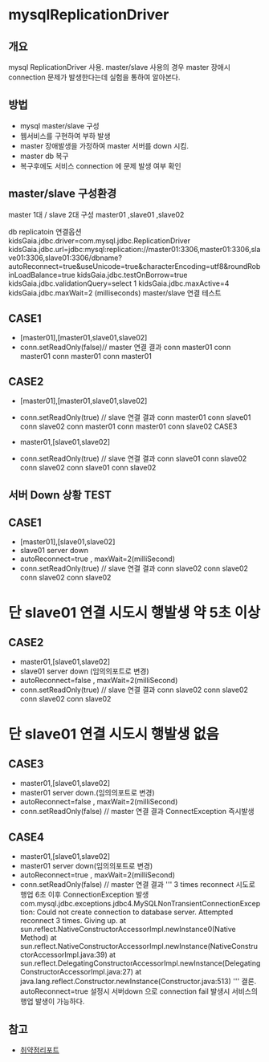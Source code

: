 mysqlReplicationDriver
===============================

개요
------------
mysql ReplicationDriver 사용. master/slave 사용의 경우 master 장애시 connection 문제가 발생한다는데 실험을 통하여 알아본다.

방법
------------------

- mysql master/slave 구성
- 웹서비스를 구현하여 부하 발생
- master 장애발생을 가정하여 master 서버를 down 시킴.
- master db 복구
- 복구후에도 서비스 connection 에 문제 발생 여부 확인

master/slave 구성환경
------------------

master 1대 / slave 2대 구성
master01 ,slave01 ,slave02

db replicatoin 연결옵션
kidsGaia.jdbc.driver=com.mysql.jdbc.ReplicationDriver
kidsGaia.jdbc.url=jdbc:mysql:replication://master01:3306,master01:3306,slave01:3306,slave01:3306/dbname?autoReconnect=true&amp;useUnicode=true&amp;characterEncoding=utf8&amp;roundRobinLoadBalance=true
kidsGaia.jdbc.testOnBorrow=true
kidsGaia.jdbc.validationQuery=select 1
kidsGaia.jdbc.maxActive=4
kidsGaia.jdbc.maxWait=2 (milliseconds)
master/slave 연결 테스트

CASE1
------------------

- [master01],[master01,slave01,slave02]
- conn.setReadOnly(false)// master 연결
결과
conn master01
conn master01
conn master01
conn master01

CASE2
------------------

- [master01],[master01,slave01,slave02]
- conn.setReadOnly(true) // slave 연결
결과
conn master01
conn slave01
conn slave02
conn master01
conn master01
conn slave02
CASE3

- master01,[slave01,slave02]
- conn.setReadOnly(true) // slave 연결
결과
conn slave01
conn slave02
conn slave02
conn slave01
conn slave02

서버 Down 상황 TEST
------------------

CASE1
------------------

- [master01],[slave01,slave02]
- slave01 server down
- autoReconnect=true , maxWait=2(milliSecond)
- conn.setReadOnly(true) // slave 연결
결과
conn slave02
conn slave02
conn slave02
conn slave02
# 단 slave01 연결 시도시 행발생 약 5초 이상

CASE2
------------------
- master01,[slave01,slave02]
- slave01 server down (임의의포트로 변경)
- autoReconnect=false , maxWait=2(milliSecond)
- conn.setReadOnly(true) // slave 연결
결과
conn slave02
conn slave02
conn slave02
conn slave02
# 단 slave01 연결 시도시 행발생 없음

CASE3
------------------

- master01,[slave01,slave02]
- master01 server down.(임의의포트로 변경)
- autoReconnect=false , maxWait=2(milliSecond)
- conn.setReadOnly(false) // master 연결
결과
ConnectException 즉시발생

CASE4
------------------

- master01,[slave01,slave02]
- master01 server down(임의의포트로 변경)
- autoReconnect=true , maxWait=2(milliSecond)
- conn.setReadOnly(false) // master 연결
결과
'''
3 times reconnect 시도로 행업 6초 이후 ConnectionException 발생
com.mysql.jdbc.exceptions.jdbc4.MySQLNonTransientConnectionException: Could not create connection to database server. Attempted reconnect 3 times. Giving up.
at sun.reflect.NativeConstructorAccessorImpl.newInstance0(Native Method)
at sun.reflect.NativeConstructorAccessorImpl.newInstance(NativeConstructorAccessorImpl.java:39)
at sun.reflect.DelegatingConstructorAccessorImpl.newInstance(DelegatingConstructorAccessorImpl.java:27)
at java.lang.reflect.Constructor.newInstance(Constructor.java:513)
'''
결론.
autoReconnect=true 설정시 서버down 으로 connection fail 발생시 서비스의 행업 발생이 가능하다.


참고
------
- [취약점리포트](http://gywn.net/2012/07/mysql-replication-driver-error-report/)
